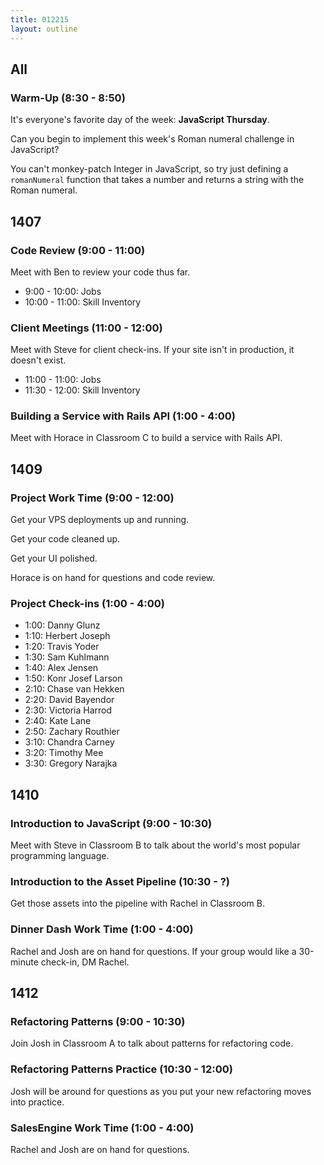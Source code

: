 ```yaml
---
title: 012215
layout: outline
---
```


## All

### Warm-Up (8:30 - 8:50)

It's everyone's favorite day of the week: **JavaScript Thursday**.

Can you begin to implement this week's Roman numeral challenge in JavaScript?

You can't monkey-patch Integer in JavaScript, so try just defining a `romanNumeral` function that takes a number and returns a string with the Roman numeral.

## 1407

### Code Review (9:00 - 11:00)

Meet with Ben to review your code thus far.

* 9:00 - 10:00: Jobs
* 10:00 - 11:00: Skill Inventory

### Client Meetings (11:00 - 12:00)

Meet with Steve for client check-ins. If your site isn't in production, it doesn't exist.

* 11:00 - 11:00: Jobs
* 11:30 - 12:00: Skill Inventory

### Building a Service with Rails API (1:00 - 4:00)

Meet with Horace in Classroom C to build a service with Rails API.

## 1409

### Project Work Time (9:00 - 12:00)

Get your VPS deployments up and running.

Get your code cleaned up.

Get your UI polished.

Horace is on hand for questions and code review.

### Project Check-ins (1:00 - 4:00)

* 1:00: Danny Glunz
* 1:10: Herbert Joseph
* 1:20: Travis Yoder
* 1:30: Sam Kuhlmann
* 1:40: Alex Jensen
* 1:50: Konr Josef Larson
* 2:10: Chase van Hekken
* 2:20: David Bayendor
* 2:30: Victoria Harrod
* 2:40: Kate Lane
* 2:50: Zachary Routhier
* 3:10: Chandra Carney
* 3:20: Timothy Mee
* 3:30: Gregory Narajka

## 1410

### Introduction to JavaScript (9:00 - 10:30)

Meet with Steve in Classroom B to talk about the world's most popular programming language.

### Introduction to the Asset Pipeline (10:30 - ?)

Get those assets into the pipeline with Rachel in Classroom B.

### Dinner Dash Work Time (1:00 - 4:00)

Rachel and Josh are on hand for questions. If your group would like a 30-minute check-in, DM Rachel. 

## 1412

### Refactoring Patterns (9:00 - 10:30)

Join Josh in Classroom A to talk about patterns for refactoring code.

### Refactoring Patterns Practice (10:30 - 12:00)

Josh will be around for questions as you put your new refactoring moves into practice.

### SalesEngine Work Time (1:00 - 4:00)

Rachel and Josh are on hand for questions.
